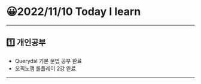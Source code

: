 # 😀2022/11/10 Today I learn
-------------------------
## 1️⃣ 개인공부
  * Querydsl 기본 문법 공부 완료
  * 오픽노잼 롤플레이 2강 완료
-------------------------
